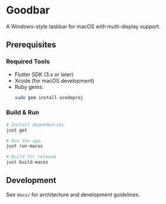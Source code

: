 # Goodbar

A Windows-style taskbar for macOS with multi-display support.

## Prerequisites

### Required Tools
- Flutter SDK (3.x or later)
- Xcode (for macOS development)
- Ruby gems:
  ```bash
  sudo gem install xcodeproj
  ```

### Build & Run

```bash
# Install dependencies
just get

# Run the app
just run-macos

# Build for release
just build-macos
```

## Development

See `docs/` for architecture and development guidelines.